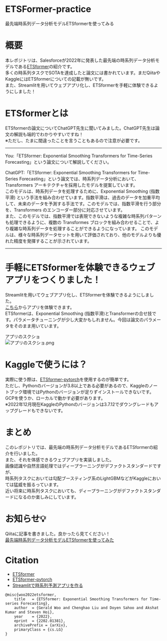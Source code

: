 # ETSFormer-practice
最先端時系列データ分析モデルETSformerを使ってみる

# 概要
本レポジトリは、Salesforceが2022年に発表した最先端の時系列データ分析モデルである[ETSformer](https://arxiv.org/pdf/2202.01381.pdf)の紹介です。  
多くの時系列タスクでSOTAを達成したと論文には書かれています。まだQiitaやKaggleにはETSformerについての記載が無いです。    
また、Streamlitを用いてウェブアプリ化し、ETSformerを手軽に体験できるようにしました！  
  
# ETSformerとは
ETSformerの論文についてChatGPT先生に聞いてみました。ChatGPT先生は論文の解説も端的でわかりやすいですね！  
※ただし、たまに間違ったことを言うこともあるので注意が必要です。  
***
You:「ETSformer: Exponential Smoothing Transformers for Time-Series Forecasting」という論文について解説してください。  
  
ChatGPT:「ETSformer: Exponential Smoothing Transformers for Time-Series Forecasting」という論文では、時系列データ分析において、Transformers アーキテクチャを採用したモデルを提案しています。  
このモデルは、時系列データを処理するために、Exponential Smoothing (指数平滑) という手法を組み合わせています。指数平滑は、過去のデータを加重平均して、未来のデータを予測する手法です。このモデルでは、指数平滑を行う部分を、Transformers のエンコーダー部分に対応させています。  
また、このモデルでは、指数平滑では表現できないような複雑な時系列パターンも処理できるように、複数の Transformes ブロックを組み合わせることで、より複雑な時系列データを処理することができるようになっています。
このモデルは、様々な時系列データセットを用いて評価されており、他のモデルよりも優れた精度を発揮することが示されています。  
***  

# 手軽にETSformerを体験できるウェブアプリをつくりました！
Streamlitを用いてウェブアプリ化し、ETSformerを体験できるようにしました。  
[こちら](https://isaka-code-etsformer-practice.streamlit.app/)からアプリを体験できます。  
ETSformerは、Exponential Smoothing (指数平滑)とTransformerの合せ技です。パラメータチューニングが少し大変かもしれません。今回は論文のパラメータをそのまま用いています。  

アプリのスクショ  
![アプリのスクショ.png](https://qiita-image-store.s3.ap-northeast-1.amazonaws.com/0/2627015/ebb3806a-f12b-6625-2307-16f3b5945b8a.png)  

# Kaggleで使うには？
実際に使う際は、[ETSformer-pytorch](https://github.com/lucidrains/ETSformer-pytorch)を使用するのが簡単です。  
ただし、Pythonのバージョンが3.8以上である必要があるので、Kaggleのノートブック環境ではPythonのバージョンが足りずインストールできないです。  
GCPを使うか、ローカルで動かす必要があります。  
※2022年12月現在KaggleのPythonのバージョンは3.7.12でダウングレードもアップグレードもできないです。  

# まとめ
このレポジトリでは、最先端の時系列データ分析モデルであるETSformerの紹介を行いました。    
また、それを体感できるウェブアプリを実装しました。   
画像認識や自然言語処理ではディープラーニングがデファクトスタンダードですが、  
時系列タスクにおいては勾配ブースティング系のLightGBMなどがKaggleにおいては猛威を振るっています。  
近い将来に時系列タスクにおいても、ディープラーニングがデファクトスタンダードになるのか楽しみにしています。  


# お知らせ💡
Qiitaに記事を書きました。良かったら見てください！  
[最先端時系列データ分析モデルETSformerを使ってみた](https://qiita.com/Isaka-code/items/848589fc4d7dd153e915)  
  
# Citation
 
- [ETSformer](https://arxiv.org/abs/2202.01381)  
- [ETSformer-pytorch](https://github.com/lucidrains/ETSformer-pytorch)
- [Streamlitで時系列予測アプリを作る](https://rarejob-tech-dept.hatenablog.com/entry/2022/06/10/190000)
```
@misc{woo2022etsformer,
    title   = {ETSformer: Exponential Smoothing Transformers for Time-series Forecasting}, 
    author  = {Gerald Woo and Chenghao Liu and Doyen Sahoo and Akshat Kumar and Steven Hoi},
    year    = {2022},
    eprint  = {2202.01381},
    archivePrefix = {arXiv},
    primaryClass = {cs.LG}
}
```